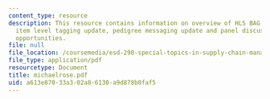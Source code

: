 ```yaml
---
content_type: resource
description: This resource contains information on overview of HLS BAG activities,
  item level tagging update, pedigree messaging update and panel discussion on joint
  opportunities.
file: null
file_location: /coursemedia/esd-290-special-topics-in-supply-chain-management-spring-2005/a613e87033a302a86130a9d878b0faf5_michaelrose.pdf
file_type: application/pdf
resourcetype: Document
title: michaelrose.pdf
uid: a613e870-33a3-02a8-6130-a9d878b0faf5
---
```

